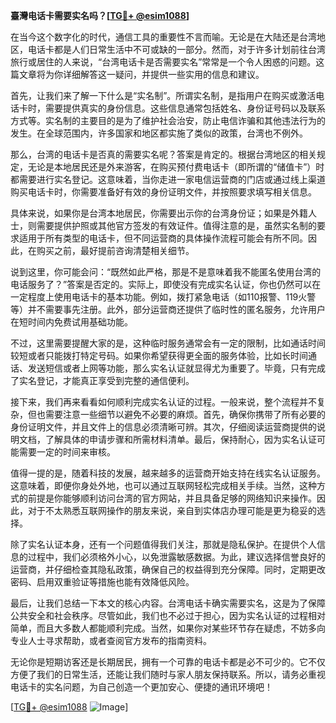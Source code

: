 **臺灣电话卡需要实名吗？[[TG💪+ @esim1088](https://t.me/s/esim1088)]**

在当今这个数字化的时代，通信工具的重要性不言而喻。无论是在大陆还是台湾地区，电话卡都是人们日常生活中不可或缺的一部分。然而，对于许多计划前往台湾旅行或居住的人来说，“台湾电话卡是否需要实名”常常是一个令人困惑的问题。这篇文章将为你详细解答这一疑问，并提供一些实用的信息和建议。

首先，让我们来了解一下什么是“实名制”。所谓实名制，是指用户在购买或激活电话卡时，需要提供真实的身份信息。这些信息通常包括姓名、身份证号码以及联系方式等。实名制的主要目的是为了维护社会治安，防止电信诈骗和其他违法行为的发生。在全球范围内，许多国家和地区都实施了类似的政策，台湾也不例外。

那么，台湾的电话卡是否真的需要实名呢？答案是肯定的。根据台湾地区的相关规定，无论是本地居民还是外来游客，在购买预付费电话卡（即所谓的“储值卡”）时都需要进行实名登记。这意味着，当你走进一家电信运营商的门店或通过线上渠道购买电话卡时，你需要准备好有效的身份证明文件，并按照要求填写相关信息。

具体来说，如果你是台湾本地居民，你需要出示你的台湾身份证；如果是外籍人士，则需要提供护照或其他官方签发的有效证件。值得注意的是，虽然实名制的要求适用于所有类型的电话卡，但不同运营商的具体操作流程可能会有所不同。因此，在购买之前，最好提前咨询清楚相关细节。

说到这里，你可能会问：“既然如此严格，那是不是意味着我不能匿名使用台湾的电话服务了？”答案是否定的。实际上，即使没有完成实名认证，你也仍然可以在一定程度上使用电话卡的基本功能。例如，拨打紧急电话（如110报警、119火警等）并不需要事先注册。此外，部分运营商还提供了临时性的匿名服务，允许用户在短时间内免费试用基础功能。

不过，这里需要提醒大家的是，这种临时服务通常会有一定的限制，比如通话时间较短或者只能拨打特定号码。如果你希望获得更全面的服务体验，比如长时间通话、发送短信或者上网等功能，那么实名认证就显得尤为重要了。毕竟，只有完成了实名登记，才能真正享受到完整的通信便利。

接下来，我们再来看看如何顺利完成实名认证的过程。一般来说，整个流程并不复杂，但也需要注意一些细节以避免不必要的麻烦。首先，确保你携带了所有必要的身份证明文件，并且文件上的信息必须清晰可辨。其次，仔细阅读运营商提供的说明文档，了解具体的申请步骤和所需材料清单。最后，保持耐心，因为实名认证可能需要一定的时间来审核。

值得一提的是，随着科技的发展，越来越多的运营商开始支持在线实名认证服务。这意味着，即便你身处外地，也可以通过互联网轻松完成相关手续。当然，这种方式的前提是你能够顺利访问台湾的官方网站，并且具备足够的网络知识来操作。因此，对于不太熟悉互联网操作的朋友来说，亲自到实体店办理可能是更为稳妥的选择。

除了实名认证本身，还有一个问题值得我们关注，那就是隐私保护。在提供个人信息的过程中，我们必须格外小心，以免泄露敏感数据。为此，建议选择信誉良好的运营商，并仔细检查其隐私政策，确保自己的权益得到充分保障。同时，定期更改密码、启用双重验证等措施也能有效降低风险。

最后，让我们总结一下本文的核心内容。台湾电话卡确实需要实名，这是为了保障公共安全和社会秩序。尽管如此，我们也不必过于担心，因为实名认证的过程相对简单，而且大多数人都能顺利完成。当然，如果你对某些环节存在疑虑，不妨多向专业人士寻求帮助，或者查阅官方发布的指南资料。

无论你是短期访客还是长期居民，拥有一个可靠的电话卡都是必不可少的。它不仅方便了我们的日常生活，还能让我们随时与家人朋友保持联系。所以，请务必重视电话卡的实名问题，为自己创造一个更加安心、便捷的通讯环境吧！

[[TG💪+ @esim1088](https://t.me/s/esim1088) ![Image](https://i.postimg.cc/4NQfJmqS/Snipaste-2025-05-13-00-14-12.png)]